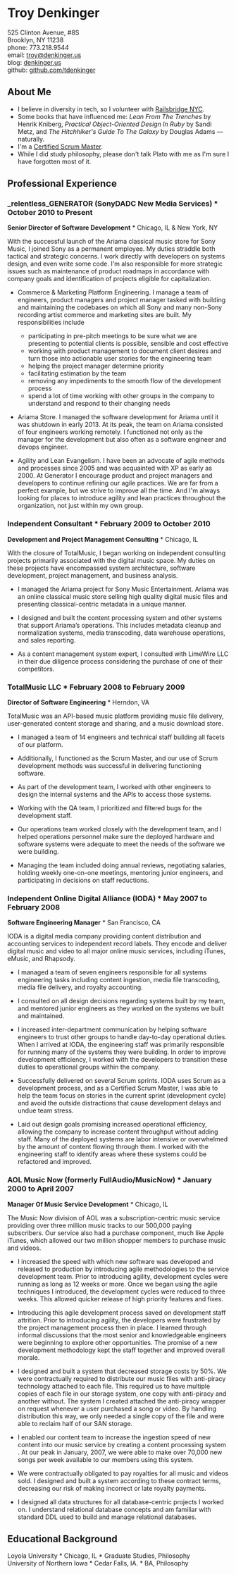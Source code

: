﻿# Troy Denkinger
525 Clinton Avenue, #8S  
Brooklyn, NY 11238  
phone: 773.218.9544  
email: troy@denkinger.us  
blog: [denkinger.us](http://denkinger.us)  
github: [github.com/tdenkinger](https://github.com/tdenkinger)  

## About Me 

* I believe in diversity in tech, so I volunteer with [Railsbridge NYC](http://railsbridgenyc.org).  
* Some books that have influenced me: _Lean From The Trenches_ by Henrik Kniberg, _Practical Object-Oriented Design In Ruby_ by Sandi Metz, and _The Hitchhiker's Guide To The Galaxy_ by Douglas Adams &mdash; naturally.  
* I'm a [Certified Scrum Master](http://www.scrumalliance.org/profiles/14331-troy-denkinger).  
* While I did study philosophy, please don't talk Plato with me as I'm sure I have forgotten most of it.  

## Professional Experience

### _relentless_GENERATOR (SonyDADC New Media Services) * October 2010 to Present
**Senior Director of Software Development**  * Chicago, IL & New York, NY  

With the successful launch of the Ariama classical music store for Sony Music, I joined Sony as a permanent employee. My duties straddle both tactical and strategic concerns. I work directly with developers on systems design, and even write some code. I'm also responsible for more strategic issues such as maintenance of product roadmaps in accordance with company goals and identification of projects eligible for capitalization.

* Commerce & Marketing Platform Engineering.  I manage a team of engineers, product managers and project manager tasked with building and maintaining the codebases on which all Sony and many non-Sony recording artist commerce and marketing sites are built. My responsibilities include
    * participating in pre-pitch meetings to be sure what we are presenting to potential clients is possible, sensible and cost effective
    * working with product management to document client desires and turn those into actionable user stories for the engineering team
    * helping the project manager determine priority
    * facilitating estimation by the team
    * removing any impediments to the smooth flow of the development process
    * spend a lot of time working with other groups in the company to understand and respond to their changing needs

* Ariama Store. I managed the software development for Ariama until it was shutdown in early 2013. At its peak, the team on Ariama consisted of four engineers working remotely. I functioned not only as the manager for the development but also often as a software engineer and devops engineer.

* Agility and Lean Evangelism.  I have been an advocate of agile methods and processes since 2005 and was acquainted with XP as early as 2000. At Generator I encourage product and project managers and developers to continue refining our agile practices. We are far from a perfect example, but we strive to improve all the time. And I'm always looking for places to introduce agility and lean practices throughout the organization, not just within my own group.

### Independent Consultant * February 2009 to October 2010
**Development and Project Management Consulting** * Chicago, IL  

With the closure of TotalMusic, I began working on independent consulting projects primarily associated with the digital music space.  My duties on these projects have encompassed system architecture, software development, project management, and business analysis.

* I managed the Ariama project for Sony Music Entertainment.  Ariama was an online classical music store selling high quality digital music files and presenting classical-centric metadata in a unique manner.

* I designed and built the content processing system and other systems that support Ariama’s operations.  This includes metadata cleanup and normalization systems, media transcoding, data warehouse operations, and sales reporting.

* As a content management system expert, I consulted with LimeWire LLC in their due diligence process considering the purchase of one of their competitors.


### TotalMusic LLC * February 2008 to February 2009
**Director of Software Engineering** * Herndon, VA

TotalMusic was an API-based music platform providing music file delivery, user-generated content storage and sharing, and a music download store.

* I managed a team of 14 engineers and technical staff building all facets of our platform.

* Additionally, I functioned as the Scrum Master, and our use of Scrum development methods was successful in delivering functioning software.

* As part of the development team, I worked with other engineers to design the internal systems and the APIs to access those systems.

* Working with the QA team, I prioritized and filtered bugs for the development staff.

* Our operations team worked closely with the development team, and I helped operations personnel make sure the deployed hardware and software systems were adequate to meet the needs of the software we were building.

* Managing the team included doing annual reviews, negotiating salaries, holding weekly one-on-one meetings, mentoring junior engineers, and participating in decisions on staff reductions.

### Independent Online Digital Alliance (IODA) * May 2007 to February 2008
**Software Engineering Manager** * San Francisco, CA  

IODA is a digital media company providing content distribution and accounting services to independent record labels.  They encode and deliver digital music and video to all major online music services, including iTunes, eMusic, and Rhapsody.

* I managed a team of seven engineers responsible for all systems engineering tasks including content ingestion, media file transcoding, media file delivery, and royalty accounting.

* I consulted on all design decisions regarding systems built by my team, and mentored junior engineers as they worked on the systems we built and maintained.

* I increased inter-department communication by helping software engineers to trust other groups to handle day-to-day operational duties.  When I arrived at IODA, the engineering staff was primarily responsible for running many of the systems they were building.  In order to improve development efficiency, I worked with the developers to transition these duties to operational groups within the company.

* Successfully delivered on several Scrum sprints.  IODA uses Scrum as a development process, and as a Certified Scrum Master, I was able to help the team focus on stories in the current sprint (development cycle) and avoid the outside distractions that cause development delays and undue team stress.

* Laid out design goals promising increased operational efficiency, allowing the company to increase content throughput without adding staff.  Many of the deployed systems are labor intensive or overwhelmed by the amount of content flowing through them.  I worked with the engineering staff to identify areas where these systems could be refactored and improved.

### AOL Music Now (formerly FullAudio/MusicNow) * January 2000 to April 2007
**Manager Of Music Service Development** * Chicago, IL  

The Music Now division of AOL was a subscription-centric music service providing over three million music tracks to our  500,000 paying subscribers.  Our service also had a purchase component, much like Apple iTunes, which allowed our two million shopper members to purchase music and videos.

* I increased the speed with which new software was developed and released to production by introducing agile methodologies to the service development team.  Prior to introducing agility, development cycles were running as long as 12 weeks or more.  Once we began using the agile techniques I introduced, the development cycles were reduced to three weeks.  This allowed quicker release of high priority features and fixes.

* Introducing this agile development process saved on development staff attrition.  Prior to introducing agility, the developers were frustrated by the project management process then in place.  I learned through informal discussions that the most senior and knowledgeable engineers were beginning to explore other opportunities.  The promise of a new development methodology kept the staff together and improved overall morale.

* I designed and built a system that decreased storage costs by 50%.  We were contractually required to distribute our music files with anti-piracy technology attached to each file.  This required us to have multiple copies of each file in our storage system, one copy with anti-piracy and another without.  The system I created attached the anti-piracy wrapper on request whenever a user purchased a song or video.  By handling distribution this way, we only needed a single copy of the file and were able to reclaim half of our SAN storage.

* I enabled our content team to increase the ingestion speed of new content into our music service by creating a content processing system .  At our peak in January, 2007, we were able to make over 70,000 new songs per week available to our members using this system.

* We were contractually obligated to pay royalties for all music and videos sold.  I designed and built a system according to these contract terms, decreasing our risk of making incorrect or late royalty payments.

* I designed all data structures for all database-centric projects I worked on.  I understand relational database concepts and am familiar with standard DDL used to build and manage relational databases.

## Educational Background

Loyola University * Chicago, IL * Graduate Studies, Philosophy  
University of Northern Iowa * Cedar Falls, IA.  * BA, Philosophy


